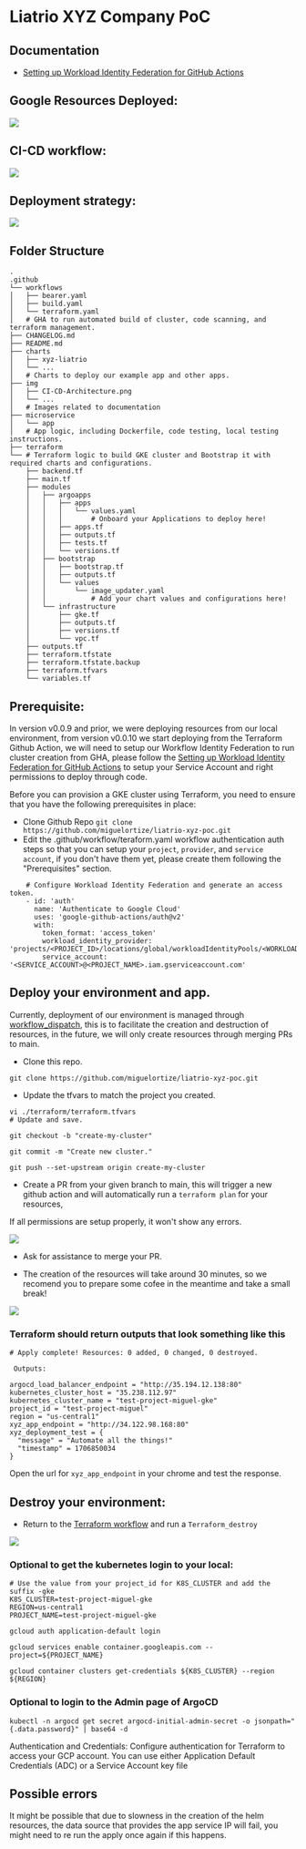 # Liatrio XYZ Company PoC

## Documentation
- [Setting up Workload Identity Federation for GitHub Actions](https://github.com/miguelortize/liatrio-xyz-poc/wiki/Create-Workload-Identity-Provider)

## Google Resources Deployed:

![](https://github.com/miguelortize/liatrio-xyz-poc/blob/main/img/GCP_infra.png)

## CI-CD workflow:

![](https://github.com/miguelortize/liatrio-xyz-poc/blob/main/img/CI-CD-Architecture.png)

## Deployment strategy:

![](https://github.com/miguelortize/liatrio-xyz-poc/blob/main/img/terraform_liatrio.png)

## Folder Structure

```
.
.github
└── workflows
│   ├── bearer.yaml
│   ├── build.yaml
│   └── terraform.yaml
│   # GHA to run automated build of cluster, code scanning, and terraform management.
├── CHANGELOG.md
├── README.md
├── charts
│   ├── xyz-liatrio
│   └── ...
│   # Charts to deploy our example app and other apps.
├── img
│   ├── CI-CD-Architecture.png
│   └── ...
│   # Images related to documentation 
├── microservice
│   └── app
│   # App logic, including Dockerfile, code testing, local testing instructions.
├── terraform
└── # Terraform logic to build GKE cluster and Bootstrap it with required charts and configurations.
    ├── backend.tf
    ├── main.tf
    ├── modules
    │   ├── argoapps
    │   │   ├── apps
    │   │   │   └── values.yaml
    │   │   │       # Onboard your Applications to deploy here!
    │   │   ├── apps.tf
    │   │   ├── outputs.tf
    │   │   ├── tests.tf
    │   │   └── versions.tf
    │   ├── bootstrap
    │   │   ├── bootstrap.tf
    │   │   ├── outputs.tf
    │   │   └── values
    │   │       └── image_updater.yaml
    │   │           # Add your chart values and configurations here!
    │   └── infrastructure
    │       ├── gke.tf
    │       ├── outputs.tf
    │       ├── versions.tf
    │       └── vpc.tf
    ├── outputs.tf
    ├── terraform.tfstate
    ├── terraform.tfstate.backup
    ├── terraform.tfvars
    └── variables.tf
```


## Prerequisite:
In version v0.0.9 and prior, we were deploying resources from our local environment, from version v0.0.10 we start deploying from the Terraform Github Action, we will need to setup our Workflow Identity Federation to run cluster creation from GHA, please follow the [Setting up Workload Identity Federation for GitHub Actions](https://github.com/miguelortize/liatrio-xyz-poc/wiki/Create-Workload-Identity-Provider) to setup your Service Account and right permissions to deploy through code.

Before you can provision a GKE cluster using Terraform, you need to ensure that you have the following prerequisites in place:

- Clone Github Repo
```git clone https://github.com/miguelortize/liatrio-xyz-poc.git```
- Edit the .github/workflow/teraform.yaml workflow authentication auth steps so that you can setup your `project`, `provider`, and `service account`, if you don't have them yet, please create them following the "Prerequisites" section.

```
    # Configure Workload Identity Federation and generate an access token.
    - id: 'auth'
      name: 'Authenticate to Google Cloud'
      uses: 'google-github-actions/auth@v2'
      with:
        token_format: 'access_token'
        workload_identity_provider: 'projects/<PROJECT_ID>/locations/global/workloadIdentityPools/<WORKLOAD_IDENTITY_POOL>/providers/<PROVIDER>'
        service_account: '<SERVICE_ACCOUNT>@<PROJECT_NAME>.iam.gserviceaccount.com'
```

## Deploy your environment and app.

Currently, deployment of our environment is managed through [workflow_dispatch](https://docs.github.com/en/actions/using-workflows/events-that-trigger-workflows#workflow_dispatch), this is to facilitate the creation and destruction of resources, in the future, we will only create resources through merging PRs to main.

- Clone this repo.

```
git clone https://github.com/miguelortize/liatrio-xyz-poc.git
```

- Update the tfvars to match the project you created.

```
vi ./terraform/terraform.tfvars
# Update and save.

git checkout -b "create-my-cluster"

git commit -m "Create new cluster."

git push --set-upstream origin create-my-cluster
```

- Create a PR from your given branch to main, this will trigger a new github action and will automatically run a `terraform plan` for your resources, 

If all permissions are setup properly, it won't show any errors.

![](https://github.com/miguelortize/liatrio-xyz-poc/blob/main/img/gha-output.png)

- Ask for assistance to merge your PR.

- The creation of the resources will take around 30 minutes, so we recomend you to prepare some cofee in the meantime and take a small break!

![](https://github.com/miguelortize/liatrio-xyz-poc/blob/main/img/gha-apply-output.png)

### Terraform should return outputs that look something like this

```
# Apply complete! Resources: 0 added, 0 changed, 0 destroyed.

 Outputs:

argocd_load_balancer_endpoint = "http://35.194.12.138:80"
kubernetes_cluster_host = "35.238.112.97"
kubernetes_cluster_name = "test-project-miguel-gke"
project_id = "test-project-miguel"
region = "us-central1"
xyz_app_endpoint = "http://34.122.98.168:80"
xyz_deployment_test = {
  "message" = "Automate all the things!"
  "timestamp" = 1706850034
}
```

Open the url for `xyz_app_endpoint` in your chrome and test the response.

## Destroy your environment:

- Return to the [Terraform workflow](https://github.com/miguelortize/liatrio-xyz-poc/actions/workflows/terraform.yaml) and run a `Terraform_destroy`

![](https://github.com/miguelortize/liatrio-xyz-poc/blob/main/img/terraform_destroy.png)


### Optional to get the kubernetes login to your local:

```
# Use the value from your project_id for K8S_CLUSTER and add the suffix -gke
K8S_CLUSTER=test-project-miguel-gke
REGION=us-central1
PROJECT_NAME=test-project-miguel-gke

gcloud auth application-default login

gcloud services enable container.googleapis.com --project=${PROJECT_NAME}

gcloud container clusters get-credentials ${K8S_CLUSTER} --region ${REGION}
```

### Optional to login to the Admin page of ArgoCD
```
kubectl -n argocd get secret argocd-initial-admin-secret -o jsonpath="{.data.password}" | base64 -d
```

Authentication and Credentials: Configure authentication for Terraform to access your GCP account. You can use either Application Default Credentials (ADC) or a Service Account key file

## Possible errors

It might be possible that due to slowness in the creation of the helm resources, the data source that provides the app service IP will fail, you might need to re run the apply once again if this happens.